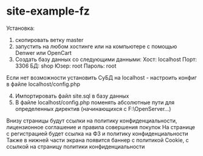 # site-example-fz

Установка:
1) скопировать ветку master
2) запустить на любом хостинге или на компьютере с помощью Denwer или OpenCart
3) Создать базу данных со следующими данными:
Хост: localhost
Порт: 3306
БД: shop
Юзер: root
Пароль: root

Если нет возможности установить СуБД на localhost - настроить конфиг в файле localhost/config.php

4) Импортировать файл site.sql в базу данных
5) В файле localhost/config.php поменять абсолютные пути для определенных директив (начинающихся с F:\OpenServer\...)

Внизу страницы будут ссылки на политику конфиденциальности, лицензионное соглашение и правила совершения покупок
На странице с регистрацией будет ссылка на ФЗ и политику конфиденциальности
Также в нижней части экрана появится баннер с политикой Cookie, с ссылкой на страницу политики конфиденциальности
